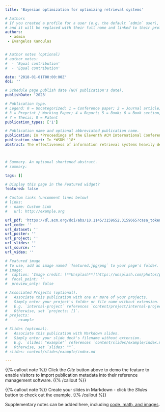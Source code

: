 ```yaml
---
title: 'Bayesian optimization for optimizing retrieval systems'

# Authors
# If you created a profile for a user (e.g. the default `admin` user), write the username (folder name) here
# and it will be replaced with their full name and linked to their profile.
authors:
  - admin
 - Evangelos Kanoulas


# Author notes (optional)
# author_notes:
#  - 'Equal contribution'
#  - 'Equal contribution'

date: "2018-01-01T00:00:00Z"
doi: ''

# Schedule page publish date (NOT publication's date).
publishDate: '2023'

# Publication type.
# Legend: 0 = Uncategorized; 1 = Conference paper; 2 = Journal article;
# 3 = Preprint / Working Paper; 4 = Report; 5 = Book; 6 = Book section;
# 7 = Thesis; 8 = Patent
publication_types: ['1']

# Publication name and optional abbreviated publication name.
publication: In *Proceedings of the Eleventh ACM International Conference on Web Search and Data Mining*
publication_short: In *WSDM '18*
abstract: The effectiveness of information retrieval systems heavily depends on a large number of hyperparameters that need to be tuned. Hyperparameters range from the choice of different system components, e.g., stopword lists, stemming methods, or retrieval models, to model parameters, such as k1 and b in BM25, or the number of query expansion terms. Grid and random search, the dominant methods to search for the optimal system configuration, lack a search strategy that can guide them in the hyperparameter space. This makes them inefficient and ineffective. In this paper, we propose to use Bayesian Optimization to jointly search and optimize over the hyperparameter space. Bayesian Optimization, a sequential decision making method, suggests the next most promising configuration to be tested on the basis of the retrieval effectiveness of configurations that have been examined so far. To demonstrate the efficiency and effectiveness of Bayesian Optimization we conduct experiments on TREC collections, and show that Bayesian Optimization outperforms manual tuning, grid search and random search, both in terms of retrieval effectiveness of the configuration found, and in terms of efficiency in finding this configuration.



# Summary. An optional shortened abstract.
# summary: 

tags: []

# Display this page in the Featured widget?
featured: false

# Custom links (uncomment lines below)
# links:
# - name: Custom Link
#   url: http://example.org

url_pdf: 'https://dl.acm.org/doi/abs/10.1145/3159652.3159665?casa_token=1ELzQN-QZewAAAAA:XBgObjjudViRT-TlCbYi5ckAiEINMjpYTaMscnnJ4cCpM7JYdY3z-_R-es4sJW2boQuaYbTFNMD9ZLs'
url_code: ''
url_dataset: ''
url_poster: ''
url_project: ''
url_slides: ''
url_source: ''
url_video: ''

# Featured image
# To use, add an image named `featured.jpg/png` to your page's folder.
# image:
#  caption: 'Image credit: [**Unsplash**](https://unsplash.com/photos/pLCdAaMFLTE)'
#  focal_point: ''
#  preview_only: false

# Associated Projects (optional).
#   Associate this publication with one or more of your projects.
#   Simply enter your project's folder or file name without extension.
#   E.g. `internal-project` references `content/project/internal-project/index.md`.
#   Otherwise, set `projects: []`.
# projects:
#   - example

# Slides (optional).
#   Associate this publication with Markdown slides.
#   Simply enter your slide deck's filename without extension.
#   E.g. `slides: "example"` references `content/slides/example/index.md`.
#   Otherwise, set `slides: ""`.
# slides: content/slides/example/index.md

---
```


{{% callout note %}}
Click the _Cite_ button above to demo the feature to enable visitors to import publication metadata into their reference management software.
{{% /callout %}}

{{% callout note %}}
Create your slides in Markdown - click the _Slides_ button to check out the example.
{{% /callout %}}

Supplementary notes can be added here, including [code, math, and images](https://wowchemy.com/docs/writing-markdown-latex/).
